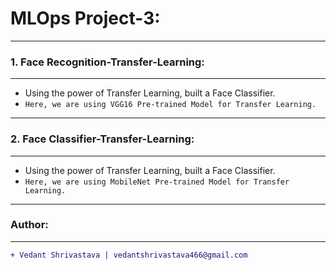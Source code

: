 # MLOps Project-3:
____________________________________________________________________________________________________________________
### 1. Face Recognition-Transfer-Learning:
____________________________________________________________________________________________________________________
- Using the power of Transfer Learning, built a Face Classifier.
- `Here, we are using VGG16 Pre-trained Model for Transfer Learning.`
____________________________________________________________________________________________________________________
### 2. Face Classifier-Transfer-Learning:
____________________________________________________________________________________________________________________
- Using the power of Transfer Learning, built a Face Classifier.
- `Here, we are using MobileNet Pre-trained Model for Transfer Learning.`
____________________________________________________________________________________________________________________
### Author:
----------------------------------
```diff
+ Vedant Shrivastava | vedantshrivastava466@gmail.com
```
